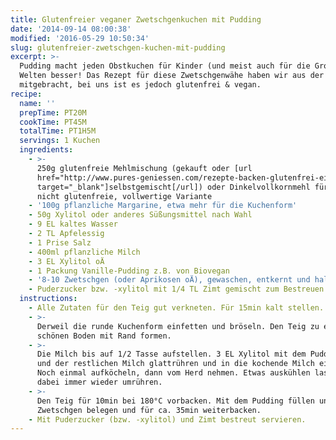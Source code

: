 ```yaml
---
title: Glutenfreier veganer Zwetschgenkuchen mit Pudding
date: '2014-09-14 08:00:38'
modified: '2016-05-29 10:50:34'
slug: glutenfreier-zwetschgen-kuchen-mit-pudding
excerpt: >-
  Pudding macht jeden Obstkuchen für Kinder (und meist auch für die Großen) um
  Welten besser! Das Rezept für diese Zwetschgenwähe haben wir aus der Schweiz
  mitgebracht, bei uns ist es jedoch glutenfrei & vegan.
recipe:
  name: ''
  prepTime: PT20M
  cookTime: PT45M
  totalTime: PT1H5M
  servings: 1 Kuchen
  ingredients:
    - >-
      250g glutenfreie Mehlmischung (gekauft oder [url
      href="http://www.pures-geniessen.com/rezepte-backen-glutenfrei-eifrei-fructosearm/grundrezepte-teig-glutenfrei-eifrei/ii-glutenfreie-mehlmischungen-fur-brot-kekse.html"
      target="_blank"]selbstgemischt[/url]) oder Dinkelvollkornmehl für eine
      nicht glutenfreie, vollwertige Variante
    - '100g pflanzliche Margarine, etwa mehr für die Kuchenform'
    - 50g Xylitol oder anderes Süßungsmittel nach Wahl
    - 9 EL kaltes Wasser
    - 2 TL Apfelessig
    - 1 Prise Salz
    - 400ml pflanzliche Milch
    - 3 EL Xylitol oÄ
    - 1 Packung Vanille-Pudding z.B. von Biovegan
    - '8-10 Zwetschgen (oder Aprikosen oÄ), gewaschen, entkernt und halbiert'
    - Puderzucker bzw. -xylitol mit 1/4 TL Zimt gemischt zum Bestreuen
  instructions:
    - Alle Zutaten für den Teig gut verkneten. Für 15min kalt stellen.
    - >-
      Derweil die runde Kuchenform einfetten und bröseln. Den Teig zu einem
      schönen Boden mit Rand formen.
    - >-
      Die Milch bis auf 1/2 Tasse aufstellen. 3 EL Xylitol mit dem Puddingpulver
      und der restlichen Milch glattrühren und in die kochende Milch einrühren.
      Noch einmal aufköcheln, dann vom Herd nehmen. Etwas auskühlen lassen,
      dabei immer wieder umrühren.
    - >-
      Den Teig für 10min bei 180°C vorbacken. Mit dem Pudding füllen und den
      Zwetschgen belegen und für ca. 35min weiterbacken.
    - Mit Puderzucker (bzw. -xylitol) und Zimt bestreut servieren.
---
```


[<!-- Image removed (no copyright): zwetschgenkuchen.jpg -->](https://www.veganblatt.com/i/zwetschgenkuchen.jpg)

